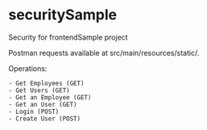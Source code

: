 # securitySample
Security for frontendSample project

Postman requests available at src/main/resources/static/.

Operations:

    - Get Employees (GET)
    - Get Users (GET)
    - Get an Employee (GET)
    - Get an User (GET)
    - Login (POST)
    - Create User (POST)